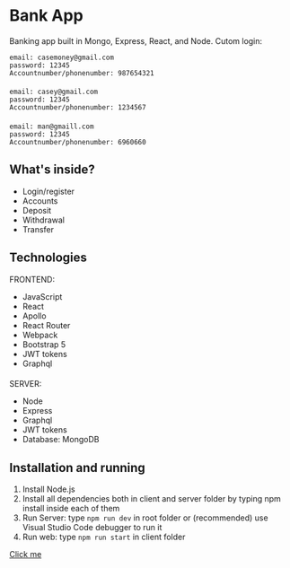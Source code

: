 # Bank App

####

Banking app built in Mongo, Express, React, and Node.
Cutom login:

    email: casemoney@gmail.com
    password: 12345
    Accountnumber/phonenumber: 987654321

####

    email: casey@gmail.com
    password: 12345
    Accountnumber/phonenumber: 1234567

####

    email: man@gmaill.com
    password: 12345
    Accountnumber/phonenumber: 6960660

## What's inside?

- Login/register
- Accounts
- Deposit
- Withdrawal
- Transfer

## Technologies

FRONTEND:

- JavaScript
- React
- Apollo
- React Router
- Webpack
- Bootstrap 5
- JWT tokens
- Graphql

####

SERVER:

- Node
- Express
- Graphql
- JWT tokens
- Database: MongoDB

## Installation and running

1. Install Node.js
2. Install all dependencies both in client and server folder by typing npm install inside each of them
3. Run Server: type `npm run dev` in root folder or (recommended) use Visual Studio Code debugger to run it
4. Run web: type `npm run start` in client folder

[Click me](https://rocketbank.netlify.app/)

